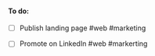 
#### To do:

- [ ] Publish landing page #web #marketing
- [ ] Promote on LinkedIn #web #markerting





